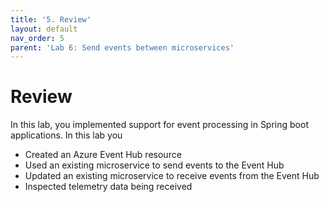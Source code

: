 ```yaml
---
title: '5. Review'
layout: default
nav_order: 5
parent: 'Lab 6: Send events between microservices'
---
```


# Review

In this lab, you implemented support for event processing in Spring boot applications. In this lab you

- Created an Azure Event Hub resource
- Used an existing microservice to send events to the Event Hub
- Updated an existing microservice to receive events from the Event Hub
- Inspected telemetry data being received
